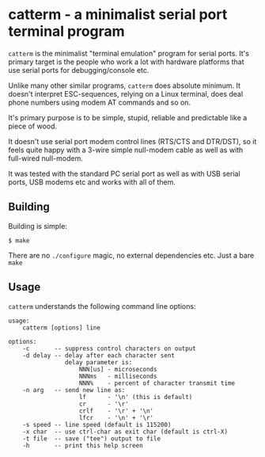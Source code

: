 # catterm - a minimalist serial port terminal program

`catterm` is the minimalist "terminal emulation" program for serial
ports. It's primary target is the people who work a lot with hardware
platforms that use serial ports for debugging/console etc.

Unlike many other similar programs, `catterm` does absolute minimum. It
doesn't interpret ESC-sequences, relying on a Linux terminal, does deal
phone numbers using modem AT commands and so on.

It's primary purpose is to be simple, stupid, reliable and predictable
like a piece of wood.

It doesn't use serial port modem control lines (RTS/CTS and DTR/DST), so
it feels quite happy with a 3-wire simple null-modem cable as well as
with full-wired null-modem.

It was tested with the standard PC serial port as well as with USB
serial ports, USB modems etc and works with all of them.

## Building

Building is simple:

```
$ make
```

There are no `./configure` magic, no external dependencies etc. Just a
bare `make`

## Usage

`catterm` understands the following command line options:

```
usage:
    catterm [options] line

options:
    -c       -- suppress control characters on output
    -d delay -- delay after each character sent
                delay parameter is:
                    NNN[us] - microseconds
                    NNNms   - milliseconds
                    NNN%    - percent of character transmit time
    -n arg   -- send new line as:
                    lf      - '\n' (this is default)
                    cr      - '\r'
                    crlf    - '\r' + '\n'
                    lfcr    - '\n' + '\r'
    -s speed -- line speed (default is 115200)
    -x char  -- use ctrl-char as exit char (default is ctrl-X)
    -t file  -- save ("tee") output to file
    -h       -- print this help screen
```

<!-- vim:ts=8:sw=4:et:textwidth=72
-->
